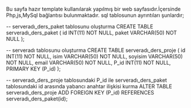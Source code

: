 Bu sayfa hazır template kullanılarak yapılmış bir web sayfasıdır.İçersinde Php,js,MySql bağlantısı bulunmaktadır.
sql tablosunun ayrıntıları şunlardır;

-- serveradı_ders_paket tablosunu oluşturma
CREATE TABLE serveradı_ders_paket (
    id INT(11) NOT NULL,
    paket VARCHAR(50) NOT NULL
);

-- serveradı tablosunu oluşturma
CREATE TABLE serveradı_ders_proje (
    id INT(11) NOT NULL,
    isim VARCHAR(50) NOT NULL,
    soyisim VARCHAR(50) NOT NULL,
    email VARCHAR(50) NOT NULL,
    P_id INT(11) NOT NULL,
    PRIMARY KEY (P_id)
);

-- serveradı_ders_proje tablosundaki P_id ile serveradı_ders_paket tablosundaki id arasında yabancı anahtar ilişkisi kurma
ALTER TABLE serveradı_ders_proje
ADD FOREIGN KEY (P_id) REFERENCES serveradı_ders_paket(id);
